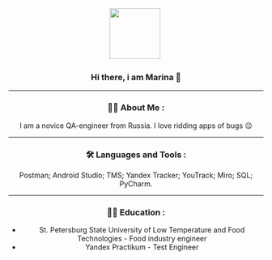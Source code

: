 <div id="header" align="center">
  <img src="https://media.giphy.com/media/qT3NpahR7tGnOqqjng/giphy.gif" width="100"/>

<img src="https://komarev.com/ghpvc/?username=MarinaGarafutdinova&style=flat-square&color=blue" alt=""/>

### Hi there, i am Marina 👋

---

### :woman_technologist: About Me :
I am a novice QA-engineer from Russia.
I love ridding apps of bugs :wink:

---

### :hammer_and_wrench: Languages and Tools :
Postman; Android Studio; TMS; Yandex Tracker; 
YouTrack; Miro; SQL; PyCharm. 

---

### :woman_student: Education  :
- St. Petersburg
State University of Low Temperature and Food Technologies - Food industry engineer
- Yandex Practikum - Test Engineer



</div>
<!--
**MarinaGarafutdinova/MarinaGarafutdinova** is a ✨ _special_ ✨ repository because its `README.md` (this file) appears on your GitHub profile.

Here are some ideas to get you started:

- 🔭 I’m currently working on ...
- 🌱 I’m currently learning ...
- 👯 I’m looking to collaborate on ...
- 🤔 I’m looking for help with ...
- 💬 Ask me about ...
- 📫 How to reach me: ...
- 😄 Pronouns: ...
- ⚡ Fun fact: ...
-->
